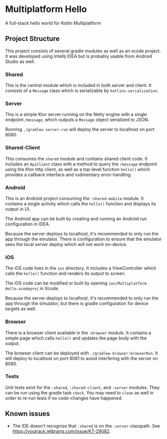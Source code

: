 # Multiplatform Hello

A full-stack hello world for Kotlin Multiplatform

## Project Structure

This project consists of several gradle modules as well as an xcode project. It was developed using Intellij IDEA but is probably usable from Android Studio as well.

### Shared

This is the central module which is included in both server and client. It consists of a `Message` class which is serializable by `kotlinx-serialization`.

### Server

This is a simple Ktor server running on the Netty engine with a single endpoint `/message`, which outputs a `Message` object serialized to JSON.

Running `./gradlew server:run` will deploy the server to localhost on port 8080. 

### Shared-Client

This consumes the `shared` module and contains shared client code. It includes an `ApiClient` class with a method to query the `/message` endpoint using the Ktor http client, as well as a top-level function `hello()` which provides a callback interface and rudimentary error-handling.

### Android

This is an Android project consuming the `:shared-mobile` module. It contains a single activity which calls the `hello()` function and displays its output in UI.

The Android app can be built by creating and running an Android run configuration in IDEA.

Because the server deploys to localhost, it's recommended to only run the app through the emulator. There is configuration to ensure that the emulator sees the local server deploy which will not work on-device.

### iOS

The iOS code lives in the `ios` directory. It includes a ViewController which calls the `hello()` function and renders its output to screen. 

The iOS code can be modified or built by opening `ios/Multiplatform Hello.xcodeproj` in Xcode.

Because the server deploys to localhost, it's recommended to only run the app through the simulator, but there is gradle configuration for device targets as well.

### Browser

There is a browser client available in the `:browser` module. It contains a simple page which calls `hello()` and updates the page body with the output.

The browser client can be deployed with `./gradlew browser:browserRun`. It will deploy to localhost on port 8081 to avoid interfering with the server on 8080.

### Tests

Unit tests exist for the `:shared`, `:shared-client`, and `:server` modules. They can be run using the gradle task `check`. You may need to `clean` as well in order to re-run tests if no code-changes have happened.

## Known issues

- The IDE doesn't recognize that `:shared` is on the `:server` classpath. See https://youtrack.jetbrains.com/issue/KT-29082.
